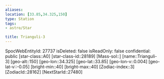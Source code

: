 ```yaml
---
aliases: 
location: [33.85,34.325,150]
type: Station
tags:
- astro/Star

title: Trianguli-3
---
```

SpocWebEntityId: 27737
isDeleted: false
isReadOnly: false
confidential: public
[star-class::A0]
[star-class-id::28189]
[Mass-sol::]
[name::Trianguli-3]
[geo-alt::150]
[geo-lon::34.325]
[geo-lat::33.85]
[geo-lon-v::0.004]
[geo-lat-v::-0.05]
[bright-min::40]
[bright-max::40]
[Zodiac-index::3]
[ZodiacId::28162]
[NextStarId::27480]



